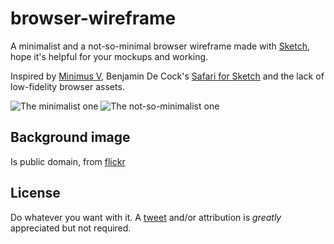 browser-wireframe
=================

A minimalist and a not-so-minimal browser wireframe made with [Sketch](http://bohemiancoding.com/sketch/), hope it's helpful for your mockups and working.

Inspired by [Minimus V](http://elgena.co/),  Benjamin De Cock's [Safari for Sketch](http://dribbble.com/shots/815922-Safari) and the lack of low-fidelity browser assets.

![The minimalist one](https://raw.github.com/egimenez/browser-wireframe/master/browser%20wireframe%20minimalist.png)
![The not-so-minimalist one](https://raw.github.com/egimenez/browser-wireframe/master/browser%20wireframe.png)

## Background image
Is public domain, from [flickr](http://www.flickr.com/photos/sdasmarchives/8581368722/)

## License
Do whatever you want with it. A [tweet](http://twitter.com/e_gimenez) and/or attribution is *greatly* appreciated but not required.
